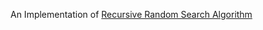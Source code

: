 An Implementation of [Recursive Random Search Algorithm](http://www.shivkumar.org/research/papers/rrs-sigmetrics.pdf)


